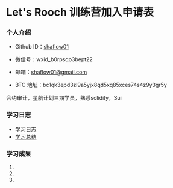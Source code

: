 # Let's Rooch 训练营加入申请表

### 个人介绍

* Github ID：[shaflow01](https://github.com/shaflow01)

* 微信号：wxid_b0rpsqo3bept22

* 邮箱：shaflow01@gmail.com

* BTC 地址：bc1qk3epd3zl9a5yjx8qd5xq85xces74s4z9y3gr5y

合约审计，星航计划三期学员，熟悉solidity，Sui

### 学习日志

- [学习日志](journal.md)
- [学习总结](summary.md)

### 学习成果

1.

2.

3.
